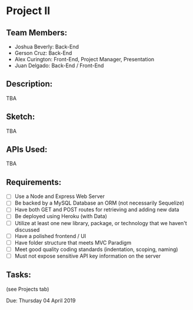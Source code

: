 # Project II

## Team Members:
+ Joshua Beverly: Back-End
+ Gerson Cruz: Back-End
+ Alex Curington: Front-End, Project Manager, Presentation
+ Juan Delgado: Back-End / Front-End

## Description:
TBA

## Sketch:
TBA

## APIs Used:
TBA

## Requirements:
- [ ] Use a Node and Express Web Server
- [ ] Be backed by a MySQL Database an ORM (not necessarily Sequelize)
- [ ] Have both GET and POST routes for retrieving and adding new data
- [ ] Be deployed using Heroku (with Data)
- [ ] Utilize at least one new library, package, or technology that we haven't discussed
- [ ]  Have a polished frontend / UI
- [ ] Have folder structure that meets MVC Paradigm
- [ ] Meet good quality coding standards (indentation, scoping, naming)
- [ ] Must not expose sensitive API key information on the server

## Tasks:
(see Projects tab)


Due: Thursday 04 April 2019
